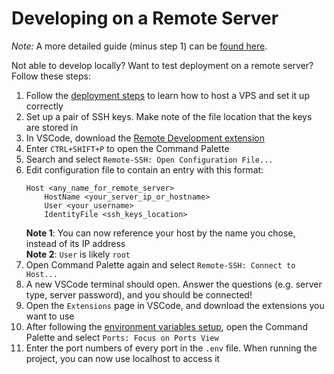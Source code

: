 # Developing on a Remote Server
*Note:* A more detailed guide (minus step 1) can be [found here](https://www.digitalocean.com/community/tutorials/how-to-use-visual-studio-code-for-remote-development-via-the-remote-ssh-plugin).

Not able to develop locally? Want to test deployment on a remote server? Follow these steps:
1. Follow the [deployment steps](/deployment/overview.html) to learn how to host a VPS and set it up correctly  
2. Set up a pair of SSH keys. Make note of the file location that the keys are stored in
3. In VSCode, download the [Remote Development extension](https://code.visualstudio.com/docs/remote/remote-overview)  
4. Enter `CTRL+SHIFT+P` to open the Command Palette  
5. Search and select `Remote-SSH: Open Configuration File...`  
6. Edit configuration file to contain an entry with this format:  
    ```
    Host <any_name_for_remote_server>
        HostName <your_server_ip_or_hostname>
        User <your_username>
        IdentityFile <ssh_keys_location>
    ```
    **Note 1**: You can now reference your host by the name you chose, instead of its IP address  
    **Note 2**: `User` is likely `root`  
7. Open Command Palette again and select `Remote-SSH: Connect to Host...`   
8. A new VSCode terminal should open. Answer the questions (e.g. server type, server password), and you should be connected!  
9. Open the `Extensions` page in VSCode, and download the extensions you want to use  
10. After following the [environment variables setup](https://github.com/Vrooli/Vrooli#6-set-environment-variables), open the Command Palette and select `Ports: Focus on Ports View`  
11. Enter the port numbers of every port in the `.env` file. When running the project, you can now use localhost to access it